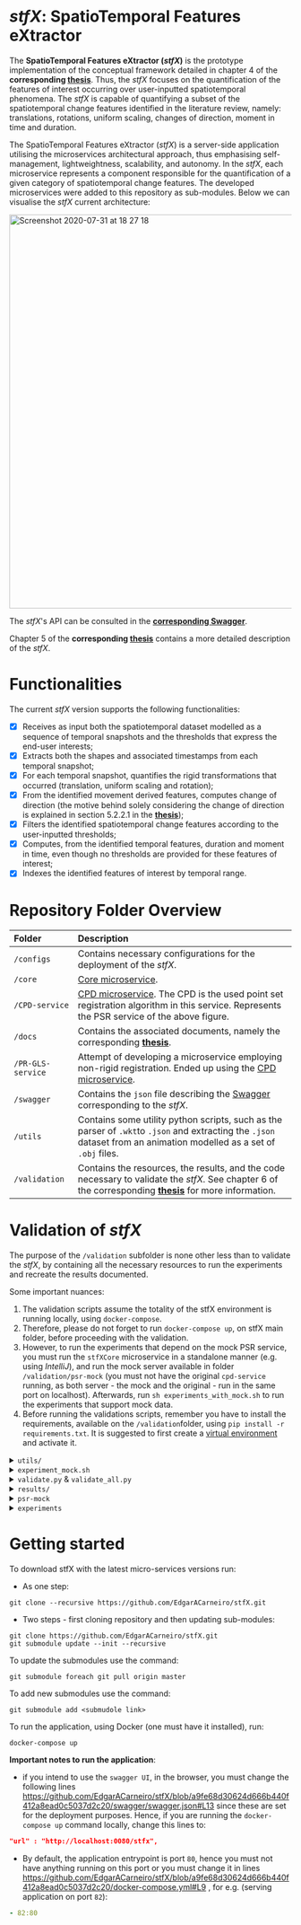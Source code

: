# ___stfX_: SpatioTemporal Features eXtractor__

The __SpatioTemporal Features eXtractor (_stfX_)__ is the prototype implementation of the conceptual framework detailed in chapter 4 of the __corresponding [thesis](docs/thesis.pdf)__.
Thus, the _stfX_ focuses on the quantification of the features of interest occurring over user-inputted spatiotemporal phenomena. The _stfX_ is capable of quantifying a subset of the spatiotemporal change features identified in the literature review, namely: translations, rotations, uniform scaling, changes of direction, moment in time and duration.


The SpatioTemporal Features eXtractor (_stfX_) is a server-side application utilising the microservices architectural approach, thus emphasising self-management, lightweightness, scalability, and autonomy.
In the _stfX_, each microservice represents a component responsible for the quantification of a given category of spatiotemporal change features.
The developed microservices were added to this repository as sub-modules.
Below we can visualise the _stfX_ current architecture:

<img width="702" alt="Screenshot 2020-07-31 at 18 27 18" src="https://user-images.githubusercontent.com/22712373/89060906-b9bedf00-d35b-11ea-92f2-f7dfa2b61a90.png">

The _stfX_'s API can be consulted in the __[corresponding Swagger](https://app.swaggerhub.com/apis-docs/EdgarACarneiro/thesis/2.1.1)__.

Chapter 5 of the __corresponding [thesis](docs/thesis.pdf)__ contains a more detailed description of the _stfX_.

# Functionalities

The current _stfX_ version supports the following functionalities:
- [x] Receives as input both the spatiotemporal dataset modelled as a sequence of temporal snapshots and the thresholds that express the end-user interests;
- [x] Extracts both the shapes and associated timestamps from each temporal snapshot;
- [x] For each temporal snapshot, quantifies the rigid transformations that occurred (translation, uniform scaling and rotation);
- [x] From the identified movement derived features, computes change of direction (the motive behind solely considering the change of direction is explained in section 5.2.2.1 in the __[thesis](docs/thesis.pdf)__);
- [x] Filters the identified spatiotemporal change features according to the user-inputted thresholds;
- [x] Computes, from the identified temporal features, duration and moment in time, even though no thresholds are provided for these features of interest;
- [x] Indexes the identified features of interest by temporal range.

# Repository Folder Overview

| __Folder__ | __Description__ |
|:-|:-|
| `/configs` | Contains necessary configurations for the deployment of the _stfX_. |
| `/core` | [Core microservice](https://github.com/EdgarACarneiro/stfXCore). |
| `/CPD-service` | [CPD microservice](https://github.com/EdgarACarneiro/CPD-service). The CPD is the used point set registration algorithm in this service. Represents the PSR service of the above figure. |
| `/docs` | Contains the associated documents, namely the corresponding __[thesis](docs/thesis.pdf)__. |
| `/PR-GLS-service` | Attempt of developing a microservice employing non-rigid registration. Ended up using the [CPD microservice](https://github.com/EdgarACarneiro/CPD-service). |
| `/swagger` | Contains the `json` file describing the [Swagger](https://app.swaggerhub.com/apis-docs/EdgarACarneiro/thesis/2.1.1) corresponding to the _stfX_. |
| `/utils` | Contains some utility python scripts, such as the parser of `.wkt`to `.json` and extracting the `.json` dataset from an animation modelled as a set of `.obj` files. |
| `/validation` | Contains the resources, the results, and the code necessary to validate the _stfX_. See chapter 6 of the corresponding __[thesis](docs/thesis.pdf)__ for more information. |


# Validation of _stfX_

The purpose of the `/validation` subfolder is none other less than to validate the _stfX_, by containing all the necessary resources to run the experiments and recreate the results documented.

Some important nuances:
1. The validation scripts assume the totality of the stfX environment is running locally, using `docker-compose`.
2. Therefore, please do not forget to run `docker-compose up`, on stfX main folder, before proceeding with the validation.
3. However, to run the experiments that depend on the mock PSR service, you must run the `stfXCore` microservice in a standalone manner (e.g. using _IntelliJ_), and run the mock server available in folder `/validation/psr-mock` (you must not have the original `cpd-service` running, as both server - the mock and the original - run in the same port on localhost). Afterwards, run `sh experiments_with_mock.sh` to run the experiments that support mock data.
4. Before running the validations scripts, remember you have to install the requirements, available on the `/validation`folder, using `pip install -r requirements.txt`. It is suggested to first create a [virtual environment](https://docs.python.org/3/library/venv.html) and activate it.

<details>
<summary><code>utils/</code></summary>
  <br>
  Contains Metrics M1 and M2:
  <ul>
    <li><strong>M1</strong>
      <ul>
        <li>metric that consists of comparing the ground truth final representation with the representation obtained by applying the transformations outputted by the <em>stfX</em>. The goal is to identify if the transformations recognised by the <em>stfX</em> result in equivalent representations to the ground truth.
        </li>
      </ul>
    </li>
    <li><strong>M2</strong>
      <ul>
        <li>metric that consists of analysing the similarity between the set of transformations outputted by the tool and the ground truth transformations. The goal is to identify how similar are both sets of transformations and, therefore, how effective is the devised solution.</li>
      </ul>
    </li>
  </ul> 
</details>

<details>
<summary><code>experiment_mock.sh</code></summary>
  <br>
  This script is in charge of running the mock microservice that runs the algorithm point set registration.
</details>



<details>
  <summary><code>validate.py</code> & <code>validate_all.py</code></summary>
<br>
  <ul>
    <li>
      <code>validate.py</code> Script to validate a test-scenario the stfX tool. Usage:
      <code>

      usage: validate.py [-h] -d DIR [-e ENDPOINT]

      Script to validate a test-scenario the stfX tool.

      optional arguments:
        -h, --help            show this help message and exit
        -d DIR, --dir DIR     The directory containing the resources necessary for this test. The output is also written to
                              this directory, in file result.txt
        -e ENDPOINT, --endpoint ENDPOINT
                              The endpoint running stfX. Default is http://localhost:0080/stfx
  </code>
    </li>
    <li>
      <code>validate_all.py</code> Script to validate all the test-scenario, in the given directory, using the stfX tool. Usage:
      <code>

      usage: validate_all.py [-h] -d DIR [-o OUT_DIR] [-e ENDPOINT]

      Script to validate all the test-scenario, in the given directory, using the stfX tool.

      optional arguments:
        -h, --help            show this help message and exit
        -d DIR, --dir DIR     The directory containing the test-scenarios.
        -o OUT_DIR, --out_dir OUT_DIR
                              The directory where the output of the test-scenario will be written to. If the directory does
                              not exist, it is created. Defaults to './results'
        -e ENDPOINT, --endpoint ENDPOINT
                              The endpoint running stfX. Default is http://localhost:0080/stfx
  </code>
    </li>
  </ul>
</details>

<details>
  <summary><code>results/</code></summary>
  <br>
  Contains the results under the denomination <code><em><name_of_the_test></em>.json</code>. 
  <br><br>
  The json files have both the obtained results, the metric scores, and the differences between what was accomplish and what was expected for the M2 metric.
  <br>
  As for the files under the denomination <code><em><name_of_the_test></em>_m1.png</code>, they exhibit the representation of the <strong>convex hulls</strong> and the phenomena used in the M1 metric.
</details>

<details>
  <summary><code>psr-mock</code></summary>
  <br>
  Contains the imperative code to run the mock microservice.
</details>

<details>
  <summary><code>experiments</code></summary>
  <br>
  Encloses folders for each experiment. As for each experiment, it consists of:
  <ul>
    <li>
      <code>dataset.json</code>: the dataset that characterizes the spatiotemporal phenomena.
    </li>
    <li>
      <code>expected_result.json</code>: the expected result for the M2 metric (changes that effectively affect the phenomenon). 
    </li>
    <li>
      <code><em>name</em>.blend</code>: blender file used to create the experience (phenomenon + geometric transformations applied).
    </li>
    <li>
      <code>thresholds.json</code>: thresholds adopted for the detection of changes that affect the spatiotemporal phenomenon.
      <ul>
        <li>
          Sometimes it happens to exist more than one file for <code>thresholds.json</code> inside an experiment. This occurs because some experiments made with the same dataset adopt different thresholds so that the impact of bad and good thresholds in the quality of the results can be appraised.
        </li>
      </ul>
    </li>
  </ul>
</details>

# Getting started

To download stfX with the latest micro-services versions run:
* As one step:
```shell
git clone --recursive https://github.com/EdgarACarneiro/stfX.git
```
* Two steps - first cloning repository and then updating sub-modules:
```shell
git clone https://github.com/EdgarACarneiro/stfX.git
git submodule update --init --recursive
```

To update the submodules use the command:
```shell
git submodule foreach git pull origin master
```

To add new submodules use the command:
```shell
git submodule add <submudole link>
```

To run the application, using Docker (one must have it installed), run:
```shell
docker-compose up
```

__Important notes to run the application__:
* if you intend to use the `swagger UI`, in the browser, you must change the following lines https://github.com/EdgarACarneiro/stfX/blob/a9fe68d30624d666b440f412a8ead0c5037d2c20/swagger/swagger.json#L13 since these are set for the deployment purposes. Hence, if you are running the `docker-compose up` command locally,
change this lines to:
```json
"url" : "http://localhost:0080/stfx",
```

* By default, the application entrypoint is port `80`, hence you must not have anything running on this port or you must change it in lines https://github.com/EdgarACarneiro/stfX/blob/a9fe68d30624d666b440f412a8ead0c5037d2c20/docker-compose.yml#L9 , for e.g. (serving application on port `82`):
```yaml
- 82:80
```